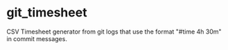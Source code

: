 git_timesheet
=============

CSV Timesheet generator from git logs that use the format "#time 4h 30m" in commit messages.
